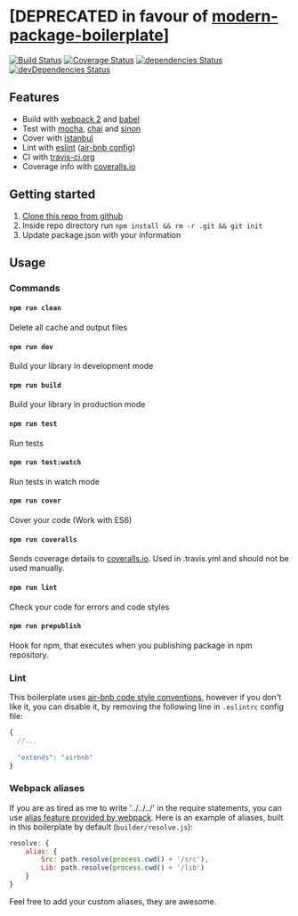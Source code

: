 # [DEPRECATED in favour of [modern-package-boilerplate](https://github.com/eunikitin/modern-package-boilerplate)]

[![Build Status](https://travis-ci.org/eunikitin/npm-package-es6-boilerplate.svg?branch=master)](https://travis-ci.org/eunikitin/npm-package-es6-boilerplate)
[![Coverage Status](https://coveralls.io/repos/github/eunikitin/npm-package-es6-boilerplate/badge.svg?branch=master)](https://coveralls.io/github/eunikitin/npm-package-es6-boilerplate?branch=master)
[![dependencies Status](https://david-dm.org/eunikitin/npm-package-es6-boilerplate/status.svg)](https://david-dm.org/eunikitin/npm-package-es6-boilerplate)
[![devDependencies Status](https://david-dm.org/eunikitin/npm-package-es6-boilerplate/dev-status.svg)](https://david-dm.org/eunikitin/npm-package-es6-boilerplate?type=dev)

## Features
* Build with [webpack 2](https://webpack.js.org/) and [babel](https://babeljs.io/)
* Test with [mocha](https://mochajs.org/), [chai](http://chaijs.com/) and [sinon](http://sinonjs.org/)
* Cover with [istanbul](https://github.com/gotwarlost/istanbul)
* Lint with [eslint](http://eslint.org/) ([air-bnb config](https://github.com/airbnb/javascript))
* CI with [travis-ci.org](https://travis-ci.org/)
* Coverage info with [coveralls.io](https://coveralls.io)

## Getting started
1. [Clone this repo from github](https://github.com/eunikitin/npm-package-es6-boilerplate)
2. Inside repo directory run `npm install && rm -r .git && git init`
2. Update package.json with your information

## Usage
### Commands

#### `npm run clean`
Delete all cache and output files

#### `npm run dev`
Build your library in development mode

#### `npm run build`
Build your library in production mode

#### `npm run test`
Run tests

#### `npm run test:watch`
Run tests in watch mode

#### `npm run cover`
Cover your code (Work with ES6)

#### `npm run coveralls`
Sends coverage details to [coveralls.io](https://coveralls.io).
Used in .travis.yml and should not be used manually.

#### `npm run lint`
Check your code for errors and code styles

#### `npm run prepublish`
Hook for npm, that executes when you publishing package in npm repository.

### Lint
This boilerplate uses
[air-bnb code style conventions](https://github.com/airbnb/javascript#table-of-contents),
however if you don't like it, you can disable it, by removing the following line in 
`.eslintrc` config file:
```js
{
  //...
  
  "extends": "airbnb"
}
```

### Webpack aliases
If you are as tired as me to write '../../../' in the
require statements, you can use
[alias feature provided by webpack](https://webpack.js.org/configuration/resolve/#resolve-alias).
Here is an example of aliases, built in this boilerplate
by default (`builder/resolve.js`):
```js
resolve: {
    alias: {
        Src: path.resolve(process.cwd() + '/src'),
        Lib: path.resolve(process.cwd() + '/lib')
    }
}
```
Feel free to add your custom aliases, they are awesome.